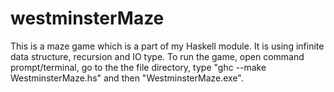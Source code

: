 # westminsterMaze
This is a maze game which is a part of my Haskell module. It is using infinite data structure, recursion and IO type. To run the game, open command prompt/terminal, go to the the file directory, type "ghc --make WestminsterMaze.hs" and then "WestminsterMaze.exe".
